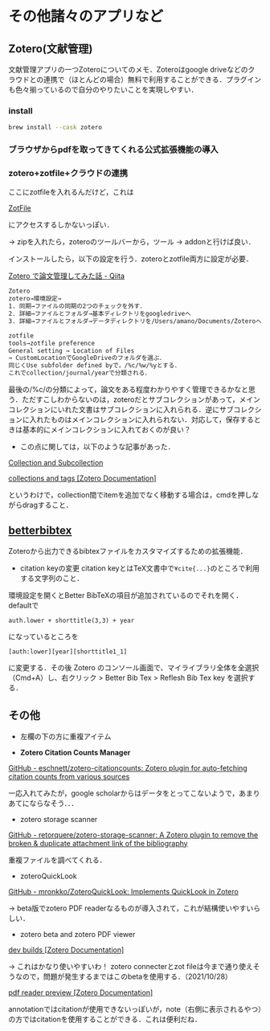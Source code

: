 # その他諸々のアプリなど



## Zotero(文献管理)
文献管理アプリの一つZoteroについてのメモ．Zoteroはgoogle driveなどのクラウドとの連携で（ほとんどの場合）無料で利用することができる．プラグインも色々揃っているので自分のやりたいことを実現しやすい．

### install
```bash
brew install --cask zotero
```

### ブラウザからpdfを取ってきてくれる公式拡張機能の導入



### zotero+zotfile+クラウドの連携

ここにzotfileを入れるんだけど，これは

[ZotFile](http://zotfile.com/)

にアクセスするしかないっぽい．

→ zipを入れたら，zoteroのツールバーから，ツール → addonと行けば良い．

インストールしたら，以下の設定を行う．zoteroとzotfile両方に設定が必要．

[Zotero で論文管理してみた話 - Qiita](https://qiita.com/Yarakashi_Kikohshi/items/39dfbf3059aaf0690761)

```bash
Zotero
zotero→環境設定→
1. 同期→ファイルの同期の2つのチェックを外す．
2. 詳細→ファイルとフォルダ→基本ディレクトリをgoogledriveへ
3. 詳細→ファイルとフォルダ→データディレクトリを/Users/amano/Documents/Zoteroへ

zotfile
tools→zotfile preference
General setting → Location of Files
→ CustomLocationでGoogleDriveのフォルダを選ぶ．
同じくUse subfolder defined byで，/%c/%w/%yとする．
これでcollection/journal/yearで分類される．

```

最後の/%c/の分類によって，論文をある程度わかりやすく管理できるかなと思う．ただすこしわからないのは，zoteroだとサブコレクションがあって，メインコレクションにいれた文書はサブコレクションに入れられる．逆にサブコレクションに入れたものはメインコレクションに入れられない．対応して，保存するときは基本的にメインコレクションに入れておくのが良い？

- この点に関しては，以下のような記事があった．

[Collection and Subcollection](https://forums.zotero.org/discussion/62575/collection-and-subcollection)

[collections and tags [Zotero Documentation]](https://www.zotero.org/support/collections_and_tags)

というわけで，collection間でitemを追加でなく移動する場合は，cmdを押しながらdragすること．



## [betterbibtex](https://retorque.re/zotero-better-bibtex/)
Zoteroから出力できるbibtexファイルをカスタマイズするための拡張機能．


- citation keyの変更
citation keyとはTeX文書中で`¥cite{...}`のところで利用する文字列のこと．

環境設定を開くとBetter BibTeXの項目が追加されているのでそれを開く．defaultで
```
auth.lower + shorttitle(3,3) + year
```
になっているところを
```
[auth:lower][year][shorttitle1_1]
```
に変更する．その後 Zotero のコンソール画面で、マイライブラリ全体を全選択（Cmd+A）し、右クリック > Better Bib Tex > Reflesh Bib Tex key を選択する．




## その他

- 左欄の下の方に重複アイテム

- **Zotero Citation Counts Manager**

[GitHub - eschnett/zotero-citationcounts: Zotero plugin for auto-fetching citation counts from various sources](https://github.com/eschnett/zotero-citationcounts)

一応入れてみたが，google scholarからはデータをとってこないようで，あまりあてにならなそう．．．

- zotero storage scanner

[GitHub - retorquere/zotero-storage-scanner: A Zotero plugin to remove the broken & duplicate attachment link of the bibliography](https://github.com/retorquere/zotero-storage-scanner)

重複ファイルを調べてくれる．

- zoteroQuickLook

[GitHub - mronkko/ZoteroQuickLook: Implements QuickLook in Zotero](https://github.com/mronkko/ZoteroQuickLook)

→ beta版でzotero PDF readerなるものが導入されて，これが結構使いやすいらしい．

- zotero beta and zotero PDF viewer

[dev builds [Zotero Documentation]](https://www.zotero.org/support/dev_builds)

→ これはかなり使いやすいわ！ zotero connecterとzot fileは今まで通り使えそうなので，問題が発生するまではこのbetaを使用する．（2021/10/28）

[pdf reader preview [Zotero Documentation]](https://www.zotero.org/support/pdf_reader_preview)

annotationではcitationが使用できないっぽいが，note（右側に表示されるやつ）の方ではcitationを使用することができる．これは便利だね．